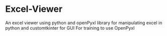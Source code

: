# Excel-Viewer
An excel viewer using python and openPyxl library for manipulating excel in python and customtkinter for GUI 
For training to use OpenPyxl 

